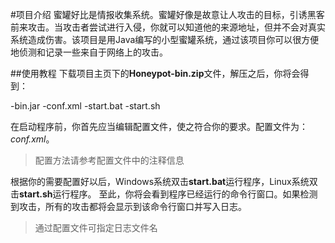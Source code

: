 #项目介绍
蜜罐好比是情报收集系统。蜜罐好像是故意让人攻击的目标，引诱黑客前来攻击。当攻击者尝试进行入侵，你就可以知道他的来源地址，但并不会对真实系统造成伤害。该项目是用Java编写的小型蜜罐系统，通过该项目你可以很方便地侦测和记录一些来自于网络上的攻击。

##使用教程
下载项目主页下的**Honeypot-bin.zip**文件，解压之后，你将会得到：

-bin.jar
-conf.xml
-start.bat
-start.sh

在启动程序前，你首先应当编辑配置文件，使之符合你的要求。配置文件为：*conf.xml*。

>配置方法请参考配置文件中的注释信息

根据你的需要配置好以后，Windows系统双击**start.bat**运行程序，Linux系统双击**start.sh**运行程序。
至此，你将会看到程序已经运行的命令行窗口。如果检测到攻击，所有的攻击都将会显示到该命令行窗口并写入日志。

>通过配置文件可指定日志文件名